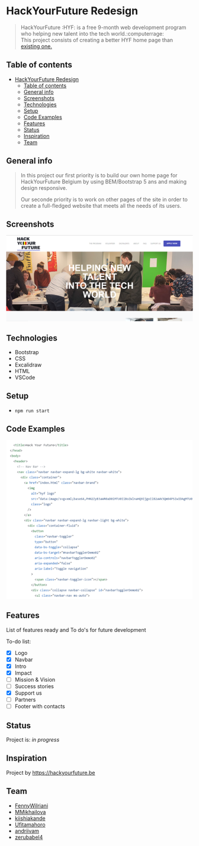 # HackYourFuture Redesign

> HackYourFuture :HYF: is a free 9-month web development program who helping new
> talent into the tech world.:computerrage:  
> This project consists of creating a better HYF home page than
> [existing one.](https://hackyourfuture.be/)

## Table of contents

- [HackYourFuture Redesign](#hackyourfuture-redesign)
  - [Table of contents](#table-of-contents)
  - [General info](#general-info)
  - [Screenshots](#screenshots)
  - [Technologies](#technologies)
  - [Setup](#setup)
  - [Code Examples](#code-examples)
  - [Features](#features)
  - [Status](#status)
  - [Inspiration](#inspiration)
  - [Team](#team)

## General info

> In this project our first priority is to build our own home page for
> HackYourFuture Belgium by using BEM/Bootstrap 5 ans and making design
> responsive.
>
> Our seconde priority is to work on other pages of the site in order to create
> a full-fledged website that meets all the needs of its users.

## Screenshots

![Example screenshot](./planning/assets/bg-img.png)

## Technologies

- Bootstrap
- CSS
- Excalidraw
- HTML
- VSCode

## Setup

- `npm run start`

## Code Examples

![sample](./planning/assets/codesample.png)

## Features

List of features ready and To do's for future development

To-do list:

- [x] Logo
- [x] Navbar
- [x] Intro
- [x] Impact
- [ ] Mission & Vision
- [ ] Success stories
- [x] Support us
- [ ] Partners
- [ ] Footer with contacts

## Status

Project is: _in progress_

## Inspiration

Project by <https://hackyourfuture.be>

## Team

- [FennyWilriani](https://github.com/FennyWilriani)
- [MMikhailova](https://github.com/MMikhailova)
- [kiishiakande](https://github.com/kiishiakande)
- [Ufitamahoro](https://github.com/Ufitamahoro)
- [andriivam](https://github.com/andriivam)
- [zerubabel4](https://github.com/zerubabel4)
